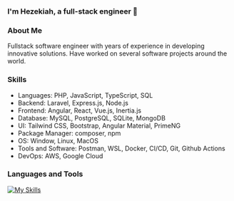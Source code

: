 ### I'm Hezekiah, a full-stack engineer  🚀  
  
### About Me  
Fullstack software engineer with years of experience in developing innovative solutions. Have worked on several software projects around the world.  
  
### Skills  
- Languages: PHP, JavaScript, TypeScript, SQL  
- Backend: Laravel, Express.js, Node.js  
- Frontend: Angular, React, Vue.js, Inertia.js  
- Database: MySQL, PostgreSQL, SQLite, MongoDB  
- UI: Tailwind CSS, Bootstrap, Angular Material, PrimeNG  
- Package Manager: composer, npm  
- OS: Window, Linux, MacOS  
- Tools and Software: Postman, WSL, Docker, CI/CD, Git, Github Actions  
- DevOps: AWS, Google Cloud  
  

### Languages and Tools  
[![My Skills](https://skillicons.dev/icons?i=php,angular,react,nextjs,vue,laravel,js,ts,expressjs,tailwind,css,html,mysql,sqlite,mongodb,postgres,aws,gcp,docker,git,github,npm,postman,windows,linux,wordpress,vite)](https://skillicons.dev)
